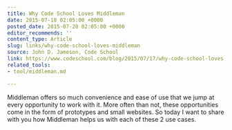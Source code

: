 ```yaml
---
title: Why Code School Loves Middleman
date: 2015-07-18 02:05:00 +0000
posted_date: 2015-07-20 02:05:00 +0000
editor_recommends: ''
content_type: Article
slug: links/why-code-school-loves-middleman
source: John D. Jameson, Code School
link: https://www.codeschool.com/blog/2015/07/17/why-code-school-loves-middleman/
related_tools:
- tool/middleman.md

---
```

Middleman offers so much convenience and ease of use that we jump at every opportunity to work with it. More often than not, these opportunities come in the form of prototypes and small websites. So today I want to share with you how Middleman helps us with each of these 2 use cases.





